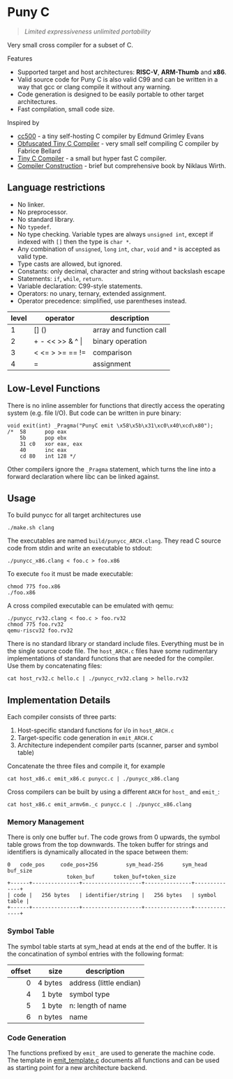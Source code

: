 Puny C
======

> *Limited expressiveness unlimited portability*

Very small cross compiler for a subset of C.

Features
  * Supported target and host architectures: **RISC-V**, **ARM-Thumb** and **x86**.
  * Valid source code for Puny C is also valid C99 and can be written in a way
    that gcc or clang compile it without any warning.
  * Code generation is designed to be easily portable to other target
    architectures.
  * Fast compilation, small code size.

Inspired by
  * [cc500](https://github.com/8l/cc500) -
    a tiny self-hosting C compiler by Edmund Grimley Evans
  * [Obfuscated Tiny C Compiler](https://bellard.org/otcc/) -
    very small self compiling C compiler by Fabrice Bellard
  * [Tiny C Compiler](https://savannah.nongnu.org/projects/tinycc) -
    a small but hyper fast C compiler.
  * [Compiler Construction](https://people.inf.ethz.ch/wirth/CompilerConstruction/index.html) -
    brief but comprehensive book by Niklaus Wirth.

Language restrictions
---------------------

  * No linker.
  * No preprocessor.
  * No standard library.
  * No `typedef`.
  * No type checking. Variable types are always `unsigned int`, except if
    indexed with `[]` then the type is `char *`.
  * Any combination of `unsigned`, `long` `int`, `char`, `void` and `*` is
    accepted as valid type.
  * Type casts are allowed, but ignored.
  * Constants: only decimal, character and string without backslash escape
  * Statements: `if`, `while`, `return`.
  * Variable declaration: C99-style statements.
  * Operators: no unary, ternary, extended assignment.
  * Operator precedence: simplified, use parentheses instead.

| level | operator             | description             |
| ----- | -------------------- | ----------------------- |
|   1   | [] ()                | array and function call |
|   2   | + - << >> & ^ &#124; | binary operation        |
|   3   | < <= > >= == !=      | comparison              |
|   4   | =                    | assignment              |



Low-Level Functions
-------------------

There is no inline assembler for functions that directly access the operating
system (e.g. file I/O). But code can be written in pure binary:

    void exit(int) _Pragma("PunyC emit \x58\x5b\x31\xc0\x40\xcd\x80");
    /*  58      pop eax
        5b      pop ebx
        31 c0   xor eax, eax
        40      inc eax
        cd 80   int 128 */

Other compilers ignore the `_Pragma` statement, which turns the line into a
forward declaration where libc can be linked against.



Usage
-----

To build punycc for all target architectures use

    ./make.sh clang

The executables are named `build/punycc_ARCH.clang`.
They read C source code from stdin and write an executable to stdout:

    ./punycc_x86.clang < foo.c > foo.x86

To execute `foo` it must be made executable:

    chmod 775 foo.x86
    ./foo.x86

A cross compiled executable can be emulated with qemu:

    ./punycc_rv32.clang < foo.c > foo.rv32
    chmod 775 foo.rv32
    qemu-riscv32 foo.rv32

There is no standard library or standard include files. Everything must be in
the single source code file. The `host_ARCH.c` files have some rudimentary
implementations of standard functions that are needed for the compiler.
Use them by concatenating files:

    cat host_rv32.c hello.c | ./punycc_rv32.clang > hello.rv32





Implementation Details
----------------------

Each compiler consists of three parts:

 1. Host-specific standard functions for i/o in `host_ARCH.c`
 2. Target-specific code generation in `emit_ARCH.C`
 3. Architecture independent compiler parts (scanner, parser and symbol table)

Concatenate the three files and compile it, for example

    cat host_x86.c emit_x86.c punycc.c | ./punycc_x86.clang

Cross compilers can be built by using a different `ARCH` for `host_` and `emit_`:

    cat host_x86.c emit_armv6m._c punycc.c | ./punycc_x86.clang


### Memory Management

There is only one buffer `buf`.
The code grows from 0 upwards, the symbol table grows from the top downwards.
The token buffer for strings and identifiers is dynamically allocated in the
space between them:

    0   code_pos     code_pos+256         sym_head-256      sym_head   buf_size
                       token_buf      token_buf+token_size
    +------+---------------+-------------------+---------------+--------------+
    | code |   256 bytes   | identifier/string |   256 bytes   | symbol table |
    +------+---------------+-------------------+---------------+--------------+


### Symbol Table

The symbol table starts at sym_head at ends at the end of the buffer. It is the
concatination of symbol entries with the following format:

| offset | size    | description             |
| ------:| -------:| ----------------------- |
|     0  | 4 bytes | address (little endian) |
|     4  | 1 byte  | symbol type             |
|     5  | 1 byte  | n: length of name       |
|     6  | n bytes | name                    |


### Code Generation

The functions prefixed by `emit_` are used to generate the machine code. The
template in [emit_template.c](emit_template.c) documents all functions and can be used as
starting point for a new architecture backend.
